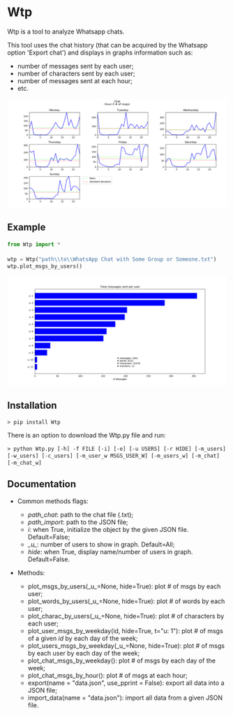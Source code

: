 Wtp
=======

Wtp is a tool to analyze Whatsapp chats.

This tool uses the chat history (that can be acquired by the Whatsapp option 'Export chat') and displays in graphs information such as:

- number of messages sent by each user;
- number of characters sent by each user;
- number of messages sent at each hour;
- etc.

![chat](/docs/imgs/Figure_1.png)

Example
-------

```python
from Wtp import *

wtp = Wtp("path\\to\\WhatsApp Chat with Some Group or Someone.txt")
wtp.plot_msgs_by_users()
```
![out](/docs/imgs/Figure_3.png)

Installation
------------

```
> pip install Wtp
```

There is an option to download the Wtp.py file and run:

```
> python Wtp.py [-h] -f FILE [-i] [-e] [-u USERS] [-r HIDE] [-m_users] [-w_users] [-c_users] [-m_user_w MSGS_USER_W] [-m_users_w] [-m_chat] [-m_chat_w]
```

Documentation
-------------

- Common methods flags:
    - _path_chat_: path to the chat file (.txt);
    - _path_import_: path to the JSON file;
    - _i_: when True, initialize the object by the given JSON file. Default=False;
    - _\_u\__: number of users to show in graph. Default=All;
    - _hide_: when True, display name/number of users in graph. Default=False.

- Methods:
    - plot_msgs_by_users(\_u\_=None, hide=True): plot # of msgs by each user;
    - plot_words_by_users(\_u\_=None, hide=True): plot # of words by each user;
    - plot_charac_by_users(\_u\_=None, hide=True): plot # of characters by each user;
    - plot_user_msgs_by_weekday(id, hide=True, t="u: 1"): plot # of msgs of a given _id_ by each day of the week;
    - plot_users_msgs_by_weekday(\_u\_=None, hide=True): plot # of msgs by each user by each day of the week;
    - plot_chat_msgs_by_weekday(): plot # of msgs by each day of the week;
    - plot_chat_msgs_by_hour(): plot # of msgs at each hour;
    - export(name = "data.json", use_pprint = False): export all data into a JSON file;
    - import_data(name = "data.json"): import all data from a given JSON file.